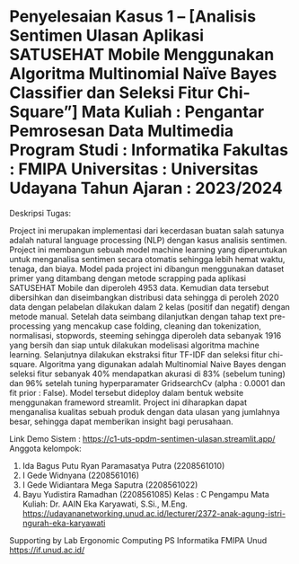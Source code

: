 Penyelesaian Kasus 1 – [Analisis Sentimen Ulasan Aplikasi SATUSEHAT Mobile Menggunakan Algoritma Multinomial Naïve Bayes Classifier dan Seleksi Fitur Chi-Square”] 
Mata Kuliah		: Pengantar Pemrosesan Data Multimedia
Program Studi	: Informatika 
Fakultas		  : FMIPA 
Universitas		: Universitas Udayana 
Tahun Ajaran	: 2023/2024
==============================================================

Deskripsi Tugas:

Project ini merupakan implementasi dari kecerdasan buatan salah satunya adalah natural language processing (NLP) dengan kasus analisis sentimen. Project ini membangun sebuah model machine learning yang diperuntukan untuk menganalisa sentimen secara otomatis sehingga lebih hemat waktu, tenaga, dan biaya. Model pada project ini dibangun menggunakan dataset primer yang ditambang dengan metode scrapping pada aplikasi SATUSEHAT Mobile dan diperoleh 4953 data. Kemudian data tersebut dibersihkan dan diseimbangkan distribusi data sehingga di peroleh 2020 data dengan pelabelan dilakukan dalam 2 kelas (positif dan negatif) dengan metode manual. Setelah data seimbang dilanjutkan dengan tahap text pre-processing yang mencakup case folding, cleaning dan tokenization, normalisasi, stopwords, steeming sehingga diperoleh data sebanyak 1916 yang bersih dan siap untuk dilakukan modelisasi algoritma machine learning.  Selanjutnya dilakukan ekstraksi fitur TF-IDF dan seleksi fitur chi-square. Algoritma yang digunakan adalah Multinomial Naive Bayes dengan seleksi fitur sebanyak 40% mendapatkan akurasi di 83% (sebelum tuning) dan 96% setelah tuning hyperparamater GridsearchCv (alpha : 0.0001 dan fit prior : False). Model tersebut dideploy dalam bentuk website menggunakan frameword streamlit. Project ini diharapkan dapat menganalisa kualitas sebuah produk dengan data ulasan yang jumlahnya besar, sehingga dapat memberikan insight bagi perusahaan.

Link Demo Sistem : https://c1-uts-ppdm-sentimen-ulasan.streamlit.app/
Anggota kelompok:
1.	Ida Bagus Putu Ryan Paramasatya Putra	(2208561010)
2.	I Gede Widnyana					              (2208561016)
3.	I Gede Widiantara Mega Saputra		    (2208561022)
4.	Bayu Yudistira Ramadhan			          (2208561085)
Kelas : C
Pengampu Mata Kuliah:
Dr. AAIN Eka Karyawati, S.Si., M.Eng. https://udayananetworking.unud.ac.id/lecturer/2372-anak-agung-istri-ngurah-eka-karyawati

Supporting by Lab Ergonomic Computing PS Informatika FMIPA Unud https://if.unud.ac.id/
